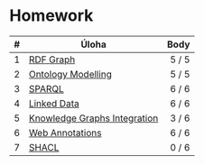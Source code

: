 # Homework

| # | Úloha                                 |  Body |
|---|---------------------------------------|------:|
| 1 | [RDF Graph](./01)                     | 5 / 5 |
| 2 | [Ontology Modelling](./02)            | 5 / 5 |
| 3 | [SPARQL](./03)                        | 6 / 6 |
| 4 | [Linked Data](./04)                   | 6 / 6 |
| 5 | [Knowledge Graphs Integration](./05)  | 3 / 6 |
| 6 | [Web Annotations](./06)               | 6 / 6 |
| 7 | [SHACL](./07)                         | 0 / 6 |
